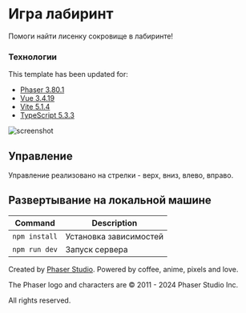 # Игра лабиринт
Помоги найти лисенку сокровище в лабиринте!

### Технологии

This template has been updated for:

-   [Phaser 3.80.1](https://github.com/phaserjs/phaser)
-   [Vue 3.4.19](https://github.com/vuejs)
-   [Vite 5.1.4](https://github.com/vitejs/vite)
-   [TypeScript 5.3.3](https://github.com/microsoft/TypeScript)

![screenshot](screenshot.png)

## Управление

Управление реализовано на стрелки - верх, вниз, влево, вправо.

## Развертывание на локальной машине

| Command         | Description                                    |
| --------------- | ---------------------------------------------- |
| `npm install`   | Установка зависимостей                         |
| `npm run dev`   | Запуск сервера                                 |



Created by [Phaser Studio](mailto:support@phaser.io). Powered by coffee, anime, pixels and love.

The Phaser logo and characters are &copy; 2011 - 2024 Phaser Studio Inc.

All rights reserved.
